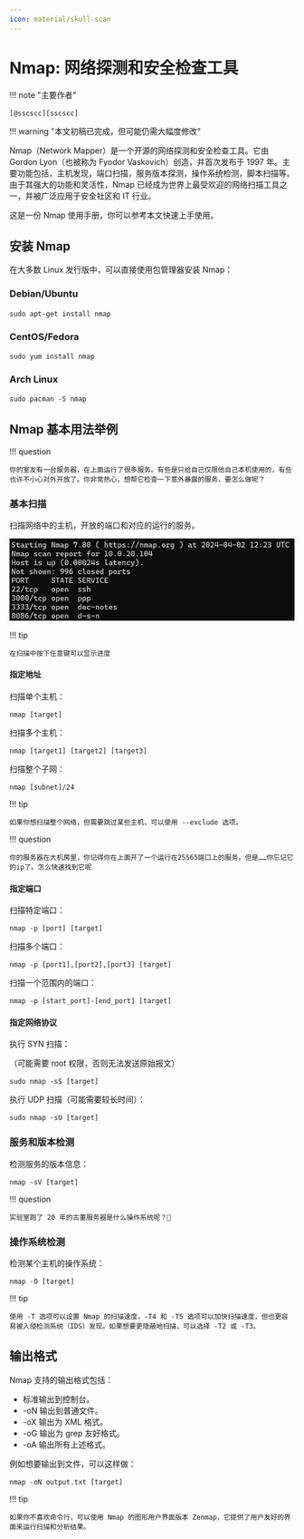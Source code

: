 ```yaml
---
icon: material/skull-scan
---
```


# Nmap: 网络探测和安全检查工具

!!! note "主要作者"

    [@sscscc][sscscc]

!!! warning "本文初稿已完成，但可能仍需大幅度修改"

Nmap（Network Mapper）是一个开源的网络探测和安全检查工具。它由 Gordon Lyon（也被称为 Fyodor Vaskovich）创造，并首次发布于 1997 年。主要功能包括，主机发现，端口扫描，服务版本探测，操作系统检测，脚本扫描等。由于其强大的功能和灵活性，Nmap 已经成为世界上最受欢迎的网络扫描工具之一，并被广泛应用于安全社区和 IT 行业。

这是一份 Nmap 使用手册，你可以参考本文快速上手使用。

## 安装 Nmap

在大多数 Linux 发行版中，可以直接使用包管理器安装 Nmap：

### Debian/Ubuntu

```shell
sudo apt-get install nmap
```

### CentOS/Fedora

```shell
sudo yum install nmap
```

### Arch Linux

```shell
sudo pacman -S nmap
```

## Nmap 基本用法举例

!!! question

    你的室友有一台服务器，在上面运行了很多服务。有些是只给自己仅限他自己本机使用的，有些也许不小心对外开放了。你非常热心，想帮它检查一下意外暴露的服务，要怎么做呢？

### 基本扫描

扫描网络中的主机，开放的端口和对应的运行的服务。

![nmap 扫描结果示例](../images/nmap-result.png)

!!! tip

    在扫描中按下任意键可以显示进度

#### 指定地址

扫描单个主机：

```shell
nmap [target]
```

扫描多个主机：

```shell
nmap [target1] [target2] [target3]
```

扫描整个子网：

```shell
nmap [subnet]/24
```

!!! tip

    如果你想扫描整个网络，但需要跳过某些主机，可以使用 --exclude 选项。

!!! question

    你的服务器在大机房里，你记得你在上面开了一个运行在25565端口上的服务。但是……你忘记它的ip了。怎么快速找到它呢

#### 指定端口

扫描特定端口：

```shell
nmap -p [port] [target]
```

扫描多个端口：

```shell
nmap -p [port1],[port2],[port3] [target]
```

扫描一个范围内的端口：

```shell
nmap -p [start_port]-[end_port] [target]
```

#### 指定网络协议

执行 SYN 扫描：

（可能需要 root 权限，否则无法发送原始报文）

```shell
sudo nmap -sS [target]
```

执行 UDP 扫描（可能需要较长时间）：

```shell
sudo nmap -sU [target]
```

### 服务和版本检测

检测服务的版本信息：

```shell
nmap -sV [target]
```

!!! question

    实验室跑了 20 年的古董服务器是什么操作系统呢？🤔

### 操作系统检测

检测某个主机的操作系统：

```shell
nmap -O [target]
```

!!! tip

    使用 -T 选项可以设置 Nmap 的扫描速度，-T4 和 -T5 选项可以加快扫描速度，但也更容易被入侵检测系统（IDS）发现。如果想要更隐蔽地扫描，可以选择 -T2 或 -T3。

## 输出格式

Nmap 支持的输出格式包括：

- 标准输出到控制台。
- -oN 输出到普通文件。
- -oX 输出为 XML 格式。
- -oG 输出为 grep 友好格式。
- -oA 输出所有上述格式。

例如想要输出到文件，可以这样做：

```shell
nmap -oN output.txt [target]
```

!!! tip

    如果你不喜欢命令行，可以使用 Nmap 的图形用户界面版本 Zenmap，它提供了用户友好的界面来运行扫描和分析结果。
